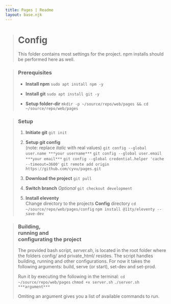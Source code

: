 ```yaml
---
title: Pages | Readme
layout: base.njk
---
```


> Config
> ======
>
> This folder contains most settings for the project. npm installs should be performed here as well.


> ### Prerequisites
>
> - **Install npm**
> `sudo apt install npm -y`
>
> - **Install git**
> `sudo apt install git -y`
>
> - **Setup folder-dir**
> `mkdir -p ~/source/repo/web/pages && cd ~/source/repo/web/pages`


> ### Setup
>
> 1. **Initiate git**
> `git init`
>
> 2. **Setup git config** <br>
> (note: replace *italic* with real values)
> `git config --global user.name ***your username***`
> `git config --global user.email ***your email***`
> `git config --global credential.helper 'cache --timeout=3600'`
> `git remote add origin https://github.com/cyvu/pages.git`
>
> 3. **Download the project**
> `git pull`
>
> 4. **Switch branch** *Optional*
> `git checkout development`
>
> 5. **Install eleventy** <br>
> Change directory to the projects **Config** directory
> `cd ~/source/repo/web/pages/config`
> `npm install @11ty/eleventy --save-dev`


> ### Building,<br> running and<br> configurating the project
>
> The provided bash script, *server.sh*, is located in the root folder where the folders config/ and private_html/ resides. The script handles building, running and other configurations. 
> For now it takes the following arguments: build, serve (or start), set-dev and set-prod.
> 
> Run it by executing the following in the terminal:
> `cd ~/source/repo/web/pages`
> `chmod +x server.sh`
> `./server.sh ***argument***`
>
> Omiting an argument gives you a list of available commands to run.